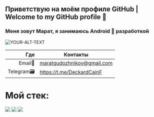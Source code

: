 ## Приветствую на моём профиле GitHub | Welcome to my GitHub profile 👋
### Меня зовут Марат, я занимаюсь Android 📱 разработкой
<picture>
 <source media="(prefers-color-scheme: dark)" srcset="https://lh3.googleusercontent.com/a/ACg8ocIKFuYdc0FMIWBuJpeVVi4dlxbYqjdFkrbfktVPVjEa-PocRTo4=s288-c-no">
 <source media="(prefers-color-scheme: light)" srcset="https://lh3.googleusercontent.com/a/ACg8ocIKFuYdc0FMIWBuJpeVVi4dlxbYqjdFkrbfktVPVjEa-PocRTo4=s288-c-no">
 <img alt="YOUR-ALT-TEXT" src="YOUR-DEFAULT-IMAGE">
</picture>

| Где | Контакты |
|-----:|---------------|
|Email📧|maratgudozhnikov@gmail.com|
|Telegram🗃️|https://t.me/DeckardCainF|
# Мой стек:
<img src="https://img.shields.io/badge/Android-003442?style=for-the-badge&logo=Android&logoColor=E06F5D"/> <img src="https://img.shields.io/badge/Kotlin-003442?style=for-the-badge&logo=Kotlin&logoColor=E06F5D"/> <img src="https://img.shields.io/badge/Java-003442?style=for-the-badge&logo=&logoColor=E06F5D"/>

<!-- <img src="https://img.shields.io/badge/Android-003442?style=for-the-badge&logo=Android&logoColor=E06F5D"/>
<!--
**DecardCain21/DecardCain21** is a ✨ _special_ ✨ repository because its `README.md` (this file) appears on your GitHub profile.

Here are some ideas to get you started:

- 🔭 I’m currently working on ...
- 🌱 I’m currently learning ...
- 👯 I’m looking to collaborate on ...
- 🤔 I’m looking for help with ...
- 💬 Ask me about ...
- 📫 How to reach me: ...
- 😄 Pronouns: ...
- ⚡ Fun fact: ...
-->
